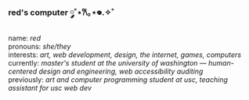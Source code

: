 ### red's computer  ༘˚⋆𐙚｡⋆𖦹.✧˚
name: *red*  
pronouns: *she/they*  
interests: *art, web development, design, the internet, games, computers*  
currently: *master's student at the university of washington — human-centered design and engineering, web accessibility auditing*  
previously: *art and computer programming student at usc, teaching assistant for usc web dev*

<!--
**willow-red/willow-red** is a ✨ _special_ ✨ repository because its `README.md` (this file) appears on your GitHub profile.

Here are some ideas to get you started:

- 🔭 I’m currently working on ...
- 🌱 I’m currently learning ...
- 👯 I’m looking to collaborate on ...
- 🤔 I’m looking for help with ...
- 💬 Ask me about ...
- 📫 How to reach me: ...
- 😄 Pronouns: ...
- ⚡ Fun fact: ...
-->

